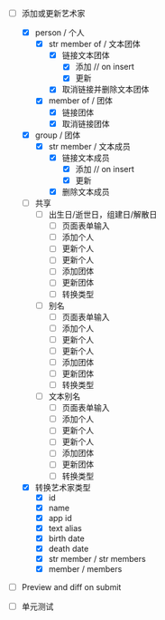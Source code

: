 - [ ] 添加或更新艺术家

  - [x] person / 个人
    - [x] str member of / 文本团体
      - [x] 链接文本团体
        - [x] 添加 // on insert
        - [x] 更新
      - [x] 取消链接并删除文本团体
    - [x] member of / 团体
      - [x] 链接团体
      - [x] 取消链接团体
  - [x] group / 团体
    - [x] str member / 文本成员
      - [x] 链接文本成员
        - [x] 添加 // on insert
        - [x] 更新
      - [x] 删除文本成员
  - [ ] 共享
    - [ ] 出生日/逝世日，组建日/解散日
      - [ ] 页面表单输入
      - [ ] 添加个人
      - [ ] 更新个人
      - [ ] 更新个人
      - [ ] 添加团体
      - [ ] 更新团体
      - [ ] 转换类型
    - [ ] 别名
      - [ ] 页面表单输入
      - [ ] 添加个人
      - [ ] 更新个人
      - [ ] 更新个人
      - [ ] 添加团体
      - [ ] 更新团体
      - [ ] 转换类型
    - [ ] 文本别名
      - [ ] 页面表单输入
      - [ ] 添加个人
      - [ ] 更新个人
      - [ ] 更新个人
      - [ ] 添加团体
      - [ ] 更新团体
      - [ ] 转换类型
  - [x] 转换艺术家类型
    - [x] id
    - [x] name
    - [x] app id
    - [x] text alias
    - [x] birth date
    - [x] death date
    - [x] str member / str members
    - [x] member / members

- [ ] Preview and diff on submit

- [ ] 单元测试
